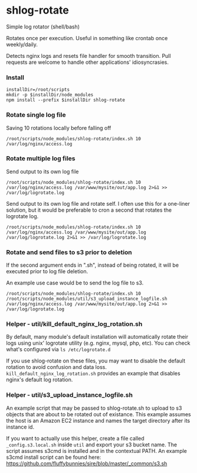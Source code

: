 # shlog-rotate
Simple log rotator (shell/bash)

Rotates once per execution. Useful in something like crontab once weekly/daily.

Detects nginx logs and resets file handler for smooth transition. Pull requests are welcome to handle other applications' idiosyncrasies.


### Install
```
installDir=/root/scripts
mkdir -p $installDir/node_modules
npm install --prefix $installDir shlog-rotate
```


### Rotate single log file
Saving 10 rotations locally before falling off
```
/root/scripts/node_modules/shlog-rotate/index.sh 10 /var/log/nginx/access.log
```


### Rotate multiple log files
Send output to its own log file
```
/root/scripts/node_modules/shlog-rotate/index.sh 10 /var/log/nginx/access.log /var/www/mysite/out/app.log 2>&1 >> /var/log/logrotate.log
```
Send output to its own log file and rotate self. I often use this for a one-liner solution, but it would be preferable to cron a second that rotates the logrotate log.
```
/root/scripts/node_modules/shlog-rotate/index.sh 10 /var/log/nginx/access.log /var/www/mysite/out/app.log /var/log/logrotate.log 2>&1 >> /var/log/logrotate.log
```


### Rotate and send files to s3 prior to deletion
If the second argument ends in ".sh", instead of being rotated, it will be executed prior to log file deletion.

An example use case would be to send the log file to s3.
```
/root/scripts/node_modules/shlog-rotate/index.sh 10 /root/scripts/node_modules/util/s3_upload_instance_logfile.sh /var/log/nginx/access.log /var/www/mysite/out/app.log 2>&1 >> /var/log/logrotate.log
```


### Helper - util/kill_default_nginx_log_rotation.sh
By default, many module's default installation will automatically rotate their logs using unix' logrotate utility (e.g. nginx, mysql, php, etc). You can check what's configured via ```ls /etc/logrotate.d```

If you use shlog-rotate on these files, you may want to disable the default rotation to avoid confusion and data loss. ```kill_default_nginx_log_rotation.sh``` provides an example that disables nginx's default log rotation.


### Helper - util/s3_upload_instance_logfile.sh
An example script that may be passed to shlog-rotate.sh to upload to s3 objects that are about to be rotated out of existance. This example assumes the host is an Amazon EC2 instance and names the target directory after its instance id.

If you want to actually use this helper, create a file called ```_config.s3.local.sh``` inside ```util``` and export your s3 bucket name. The script assumes s3cmd is installed and in the contextual PATH. An example s3cmd install script can be found here: https://github.com/fluffybunnies/sire/blob/master/_common/s3.sh

